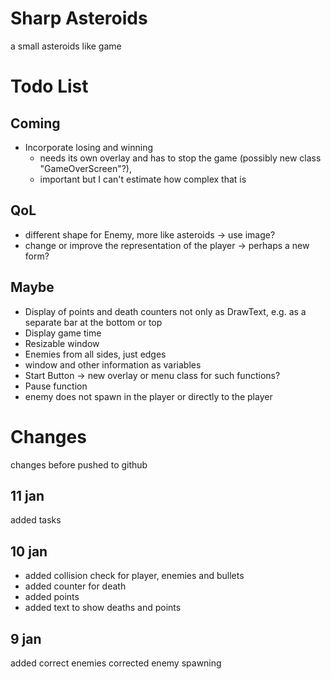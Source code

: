 # Sharp Asteroids
a small asteroids like game

# Todo List
## Coming
- Incorporate losing and winning
	- needs its own overlay and has to stop the game (possibly new class "GameOverScreen"?), 
	- important but I can't estimate how complex that is

## QoL
- different shape for Enemy, more like asteroids -> use image?
- change or improve the representation of the player -> perhaps a new form?

## Maybe
- Display of points and death counters not only as DrawText, e.g. as a separate bar at the bottom or top
- Display game time
- Resizable window
- Enemies from all sides, just edges
- window and other information as variables
- Start Button -> new overlay or menu class for such functions?
- Pause function
- enemy does not spawn in the player or directly to the player

# Changes
changes before pushed to github

## 11 jan
added tasks

## 10 jan 
- added collision check for player, enemies and bullets
- added counter for death
- added points
- added text to show deaths and points

## 9 jan 
added correct enemies
corrected enemy spawning